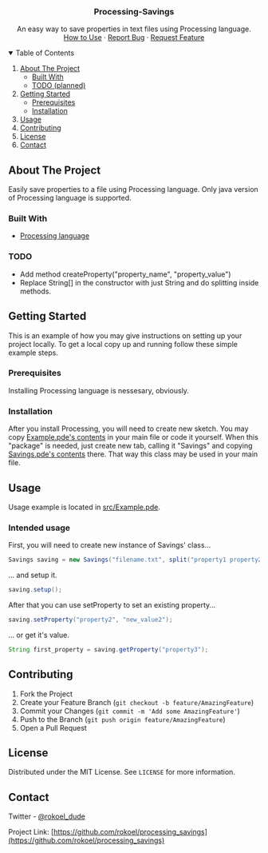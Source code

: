 <!-- PROJECT LOGO -->
<br />
<p align="center">

  <h3 align="center">Processing-Savings</h3>

  <p align="center">
    An easy way to save properties in text files using Processing language.
    <br />
    <a href="#usage">How to Use</a>
    ·
    <a href="https://github.com/rokoel/processing_savings/issues">Report Bug</a>
    ·
    <a href="https://github.com/rokoel/processing_savings/issues">Request Feature</a>
  </p>
</p>



<!-- TABLE OF CONTENTS -->
<details open="open">
  <summary>Table of Contents</summary>
  <ol>
    <li>
      <a href="#about-the-project">About The Project</a>
      <ul>
        <li><a href="#built-with">Built With</a></li>
        <li><a href="#todo">TODO (planned)</a></li>
      </ul>
    </li>
    <li>
      <a href="#getting-started">Getting Started</a>
      <ul>
        <li><a href="#prerequisites">Prerequisites</a></li>
        <li><a href="#installation">Installation</a></li>
      </ul>
    </li>
    <li><a href="#usage">Usage</a></li>
    <li><a href="#contributing">Contributing</a></li>
    <li><a href="#license">License</a></li>
    <li><a href="#contact">Contact</a></li>
  </ol>
</details>



<!-- ABOUT THE PROJECT -->
## About The Project

Easily save properties to a file using Processing language. Only java version of Processing language is supported.



### Built With

* [Processing language](https://processing.org/)

### TODO

* Add method createProperty("property_name", "property_value")
* Replace String[] in the constructor with just String and do splitting inside methods.




<!-- GETTING STARTED -->
## Getting Started

This is an example of how you may give instructions on setting up your project locally.
To get a local copy up and running follow these simple example steps.

### Prerequisites

Installing Processing language is nessesary, obviously.

### Installation

After you install Processing, you will need to create new sketch.
You may copy [Example.pde's contents](https://github.com/Rokoel/processing_savings/blob/master/src/Example.pde) in your main file or code it yourself. When this "package" is needed, just create new tab, calling it "Savings" and copying [Savings.pde's contents](https://github.com/Rokoel/processing_savings/blob/master/src/Savings.pde) there. That way this class may be used in your main file.



<!-- USAGE EXAMPLES -->
## Usage

Usage example is located in [src/Example.pde](https://github.com/Rokoel/processing_savings/blob/master/src/Example.pde).

### Intended usage
First, you will need to create new instance of Savings' class...
```java
Savings saving = new Savings("filename.txt", split("property1 property2", " "), split("value1 value2", " "));
```
... and setup it.
```java
saving.setup();
```
After that you can use setProperty to set an existing property...
```java
saving.setProperty("property2", "new_value2");
```
... or get it's value.
```java
String first_property = saving.getProperty("property3");
```

<!-- CONTRIBUTING -->
## Contributing

1. Fork the Project
2. Create your Feature Branch (`git checkout -b feature/AmazingFeature`)
3. Commit your Changes (`git commit -m 'Add some AmazingFeature'`)
4. Push to the Branch (`git push origin feature/AmazingFeature`)
5. Open a Pull Request



<!-- LICENSE -->
## License

Distributed under the MIT License. See `LICENSE` for more information.



<!-- CONTACT -->
## Contact

Twitter - [@rokoel_dude](https://twitter.com/rokoel_dude)

Project Link: [https://github.com/rokoel/processing_savings](https://github.com/rokoel/processing_savings)

